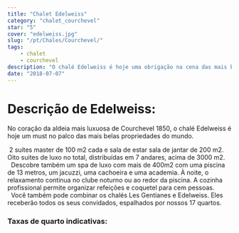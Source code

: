 ```yaml
---
title: "Chalet Edelweiss"
category: "chalet_courchevel"
star: "5"
cover: "edelweiss.jpg"
slug: "/pt/Chales/Courchevel/"
tags:
    - chalet
    - courchevel
description: "O chalé Edelweiss é hoje uma obrigação na cena das mais belas propriedades do mundo. "
date: "2018-07-07"
--- 
```

 
# Descrição de Edelweiss:
No coração da aldeia mais luxuosa de Courchevel 1850, o chalé Edelweiss é hoje um must no palco das mais belas propriedades do mundo.

 2 suítes master de 100 m2 cada e sala de estar sala de jantar de 200 m2. Oito suites de luxo no total, distribuídas em 7 andares, acima de 3000 m2.
 
  Descobre também um spa de luxo com mais de 400m2 com uma piscina de 13 metros, um jacuzzi, uma cachoeira e uma academia. À noite, o relaxamento continua no clube noturno ou ao redor da piscina. A cozinha profissional permite organizar refeições e coquetel para cem pessoas.
  
  Você também pode combinar os chalés Les Gentianes e Edelweiss. Eles receberão todos os seus convidados, espalhados por nossos 17 quartos.
  
### Taxas de quarto indicativas: